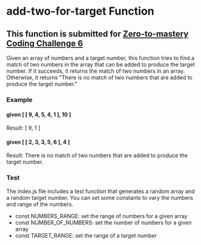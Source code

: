 # add-two-for-target Function
## This function is submitted for [Zero-to-mastery Coding Challenge 6](https://github.com/zero-to-mastery/Coding_Challenge-6)

Given an array of numbers and a target number, this function tries to find a match of two numbers in the array that can be added to produce the target number. If it succeeds, it returns the match of two numbers in an array. Otherwise, it returns "There is no match of two numbers that are added to produce the target number." 

### Example
#### given [ [ 9, 4, 5, 4, 1 ], 10 ]
Result: [ 9, 1 ]

#### given [ [ 2, 3, 3, 5, 6 ], 4 ]
Result: There is no match of two numbers that are added to produce the target number.

### Test
The index.js file includes a test function that generates a random array and a random target number. You can set some constants to vary the numbers and range of the numbers.

* const NUMBERS_RANGE: set the range of numbers for a given array
* const NUMBER_OF_NUMBERS: set the number of numbers for a given array
* const TARGET_RANGE: set the range of a target number
